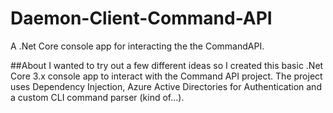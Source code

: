 # Daemon-Client-Command-API

A .Net Core console app for interacting the the CommandAPI. 

##About
I wanted to try out a few different ideas so I created this basic .Net Core 3.x console app to interact with the Command API project. The project uses Dependency Injection, Azure Active Directories for Authentication and a custom CLI command parser (kind of...). 

